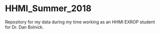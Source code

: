 # HHMI_Summer_2018
Repository for my data during my time working as an HHMI EXROP student for Dr. Dan Bolnick. 
